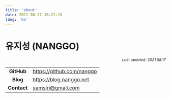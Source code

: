 ```yaml
---
title: 'about'
date: 2021-08-27 16:21:13
lang: 'ko'
---
```

# 유지성 (NANGGO)

<div align="right"><sub><i>Last updated: 2021.08.17</i></sub></div>

<!-- **저는 `______` 하는 엔지니어입니다.**

1. 좋은 코드와 아키텍쳐에 대해 고민하는
2. 지속 가능한 프로덕트를 개발하는데 집중하는
3. 자동화를 통한 생산성 향상에 신경쓰는
4. 업무 프로세스 그리고 이를 뒷받침하는 조직 문화에 관심이 많은
5. 커뮤니티를 좋아하고 글쓰기를 좋아하는

**저는 `______` 하는 조직을 선호합니다.**

1. 투명한 의사결정이 이루어지고 공유되는
2. 구성원 간 신뢰를 기반으로 자율적으로 일하는
3. 불필요한 커뮤니케이션을 줄여 효율적으로 움직이는
4. 하는 일이 조직의 밸류 체인에서 어떠한 임팩트를 갖는지 고민하는
5. 기술이 비즈니스의 핵심 동력이며 제 코드가 비즈니스에 도움이 될 수 있는 -->

|             |                                 |
| :---------: | ------------------------------- |
| **GitHub**  | <https://github.com/nanggo>     |
|  **Blog**   | <https://blog.nanggo.net>       |
| **Contact** | <yamsiri@gmail.com>             |
